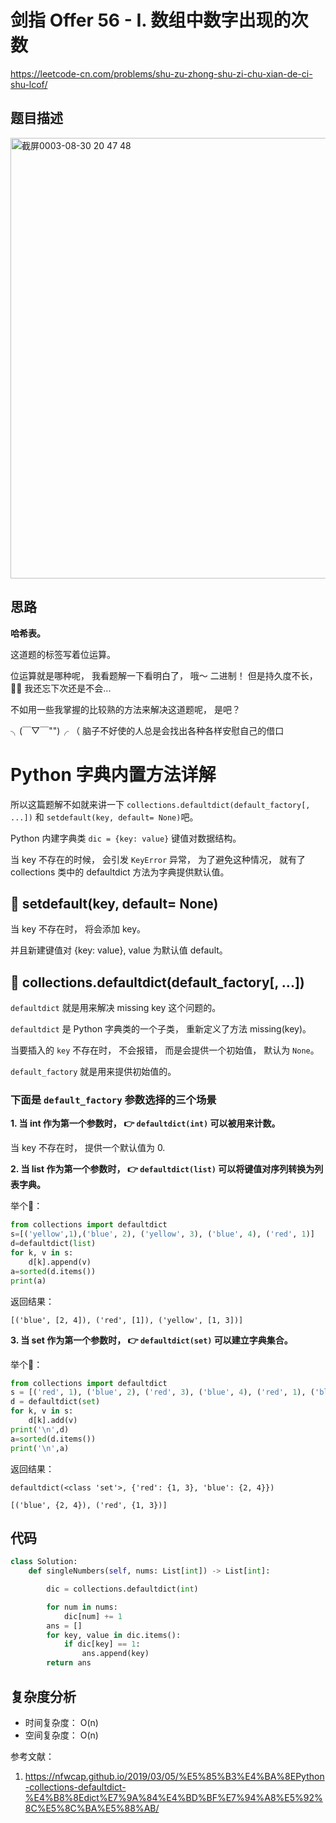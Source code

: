 剑指 Offer 56 - I. 数组中数字出现的次数
====
https://leetcode-cn.com/problems/shu-zu-zhong-shu-zi-chu-xian-de-ci-shu-lcof/

## 题目描述
<img width="705" alt="截屏0003-08-30 20 47 48" src="https://user-images.githubusercontent.com/10908630/131334522-34d1c8df-f1cc-48e8-ac87-65e2b5f7932e.png">

## 思路
**哈希表。**

这道题的标签写着位运算。

位运算就是哪种呢， 我看题解一下看明白了， 哦～ 二进制！  但是持久度不长， 🧎‍♀️ 我还忘下次还是不会...

不如用一些我掌握的比较熟的方法来解决这道题呢， 是吧？

╮(￣▽￣"")╭ （ 脑子不好使的人总是会找出各种各样安慰自己的借口

Python 字典内置方法详解
====

所以这篇题解不如就来讲一下 `collections.defaultdict(default_factory[, ...])` 和 `setdefault(key, default= None)`吧。

Python 内建字典类 `dic = {key: value}` 键值对数据结构。

当 key 不存在的时候， 会引发 `KeyError` 异常， 为了避免这种情况， 就有了 collections 类中的 defaultdict 方法为字典提供默认值。

## 📒 setdefault(key, default= None)

当 key 不存在时， 将会添加 key。

并且新建键值对 {key: value}, value 为默认值 default。

## 📒 collections.defaultdict(default_factory[, ...])

`defaultdict` 就是用来解决 missing key 这个问题的。

`defaultdict` 是 Python 字典类的一个子类， 重新定义了方法 missing(key)。

当要插入的 `key` 不存在时， 不会报错， 而是会提供一个初始值， 默认为 `None`。

`default_factory` 就是用来提供初始值的。

### 下面是 `default_factory` 参数选择的三个场景

**1. 当 int 作为第一个参数时， 👉 `defaultdict(int)` 可以被用来计数。**

   当 key 不存在时， 提供一个默认值为 0.

**2. 当 list 作为第一个参数时， 👉 `defaultdict(list)` 可以将键值对序列转换为列表字典。**

举个🌰：
```python
from collections import defaultdict
s=[('yellow',1),('blue', 2), ('yellow', 3), ('blue', 4), ('red', 1)]
d=defaultdict(list)
for k, v in s:
    d[k].append(v)
a=sorted(d.items())
print(a)
```
返回结果：
```
[('blue', [2, 4]), ('red', [1]), ('yellow', [1, 3])]
```

**3. 当 set 作为第一个参数时， 👉 `defaultdict(set)` 可以建立字典集合。**

举个🌰：
```python
from collections import defaultdict
s = [('red', 1), ('blue', 2), ('red', 3), ('blue', 4), ('red', 1), ('blue', 4)]
d = defaultdict(set)
for k, v in s:
    d[k].add(v)
print('\n',d)
a=sorted(d.items())
print('\n',a)
```

返回结果：
```
defaultdict(<class 'set'>, {'red': {1, 3}, 'blue': {2, 4}})

[('blue', {2, 4}), ('red', {1, 3})]
```

## 代码
```python
class Solution:
    def singleNumbers(self, nums: List[int]) -> List[int]:

        dic = collections.defaultdict(int)

        for num in nums:
            dic[num] += 1
        ans = []
        for key, value in dic.items():
            if dic[key] == 1:
                ans.append(key)
        return ans
```

## 复杂度分析
- 时间复杂度： O(n)
- 空间复杂度： O(n)

参考文献：

1. https://nfwcap.github.io/2019/03/05/%E5%85%B3%E4%BA%8EPython-collections-defaultdict-%E4%B8%8Edict%E7%9A%84%E4%BD%BF%E7%94%A8%E5%92%8C%E5%8C%BA%E5%88%AB/
